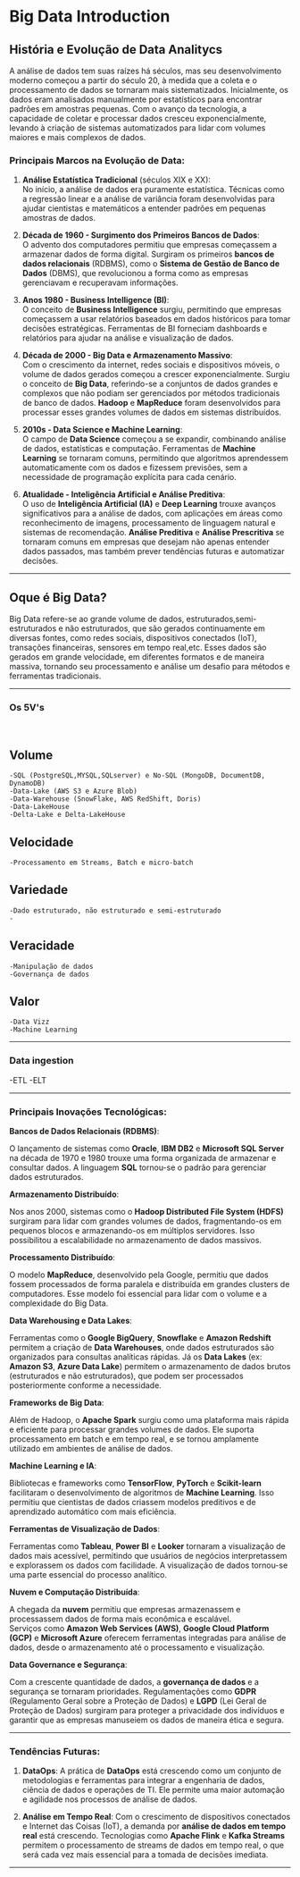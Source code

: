 # Big Data Introduction

## História e Evolução de Data Analitycs 

A análise de dados tem suas raízes há séculos, mas seu desenvolvimento moderno começou a partir do século 20, à medida que a coleta e o processamento de dados se tornaram mais sistematizados. Inicialmente, os dados eram analisados manualmente por estatísticos para encontrar padrões em amostras pequenas. Com o avanço da tecnologia, a capacidade de coletar e processar dados cresceu exponencialmente, levando à criação de sistemas automatizados para lidar com volumes maiores e mais complexos de dados.

### Principais Marcos na Evolução de Data:

1. **Análise Estatística Tradicional** (séculos XIX e XX): <br>
    No início, a análise de dados era puramente estatística. Técnicas como a regressão linear e a análise de variância foram desenvolvidas para ajudar cientistas e matemáticos a entender padrões em pequenas amostras de dados.

2. **Década de 1960 - Surgimento dos Primeiros Bancos de Dados**: <br>
    O advento dos computadores permitiu que empresas começassem a armazenar dados de forma digital. Surgiram os primeiros **bancos de dados relacionais** (RDBMS), como o **Sistema de Gestão de Banco de Dados** (DBMS), que revolucionou a forma como as empresas gerenciavam e recuperavam informações.

3. **Anos 1980 - Business Intelligence (BI)**: <br>
   O conceito de **Business Intelligence** surgiu, permitindo que empresas começassem a usar relatórios baseados em dados históricos para tomar decisões estratégicas. Ferramentas de BI forneciam dashboards e relatórios para ajudar na análise e visualização de dados.

4. **Década de 2000 - Big Data e Armazenamento Massivo**: <br>
   Com o crescimento da internet, redes sociais e dispositivos móveis, o volume de dados gerados começou a crescer exponencialmente. Surgiu o conceito de **Big Data**, referindo-se a conjuntos de dados grandes e complexos que não podiam ser gerenciados por métodos tradicionais de banco de dados. **Hadoop** e **MapReduce** foram desenvolvidos para processar esses grandes volumes de dados em sistemas distribuídos.

5. **2010s - Data Science e Machine Learning**: <br>
   O campo de **Data Science** começou a se expandir, combinando análise de dados, estatísticas e computação. Ferramentas de **Machine Learning** se tornaram comuns, permitindo que algoritmos aprendessem automaticamente com os dados e fizessem previsões, sem a necessidade de programação explícita para cada cenário.

6. **Atualidade - Inteligência Artificial e Análise Preditiva**: <br>
   O uso de **Inteligência Artificial (IA)** e **Deep Learning** trouxe avanços significativos para a análise de dados, com aplicações em áreas como reconhecimento de imagens, processamento de linguagem natural e sistemas de recomendação. **Análise Preditiva** e **Análise Prescritiva** se tornaram comuns em empresas que desejam não apenas entender dados passados, mas também prever tendências futuras e automatizar decisões.

-----

## Oque é Big Data?

 Big Data refere-se ao grande volume de dados, estruturados,semi-estruturados e não estruturados, que são gerados 
continuamente em diversas fontes, como redes sociais, dispositivos conectados (IoT), transações financeiras, sensores 
em tempo real,etc. Esses dados são gerados em grande velocidade, em diferentes formatos e de maneira massiva, tornando
seu processamento e análise um desafio para métodos e ferramentas tradicionais.

-----

### Os 5V's

<br>

## Volume
    -SQL (PostgreSQL,MYSQL,SQLserver) e No-SQL (MongoDB, DocumentDB, DynamoDB)
    -Data-Lake (AWS S3 e Azure Blob)
    -Data-Warehouse (SnowFlake, AWS RedShift, Doris)
    -Data-LakeHouse
    -Delta-Lake e Delta-LakeHouse

## Velocidade
    -Processamento em Streams, Batch e micro-batch

## Variedade
    -Dado estruturado, não estruturado e semi-estruturado
    -

## Veracidade
    -Manipulação de dados
    -Governança de dados
## Valor
    -Data Vizz
    -Machine Learning

-----
### Data ingestion
-ETL
-ELT

-----
### Principais Inovações Tecnológicas:

**Bancos de Dados Relacionais (RDBMS)**:

 O lançamento de sistemas como **Oracle**, **IBM DB2** e **Microsoft SQL Server** na década de 1970 e 1980 trouxe uma 
forma organizada de armazenar e consultar dados. A linguagem **SQL** tornou-se o padrão para gerenciar dados 
estruturados.

**Armazenamento Distribuído**:

 Nos anos 2000, sistemas como o **Hadoop Distributed File System (HDFS)** surgiram para lidar com grandes volumes de 
dados, fragmentando-os em pequenos blocos e armazenando-os em múltiplos servidores. Isso possibilitou a 
escalabilidade no armazenamento de dados massivos.

**Processamento Distribuído**:

 O modelo **MapReduce**, desenvolvido pela Google, permitiu que dados fossem processados de forma paralela e distribuída 
em grandes clusters de computadores. Esse modelo foi essencial para lidar com o volume e a complexidade do Big Data.

**Data Warehousing e Data Lakes**:

 Ferramentas como o **Google BigQuery**, **Snowflake** e **Amazon Redshift** permitem a criação de **Data Warehouses**, 
onde dados estruturados são organizados para consultas analíticas rápidas. Já os **Data Lakes** (ex: **Amazon S3**, 
**Azure Data Lake**) permitem o armazenamento de dados brutos (estruturados e não estruturados), que podem ser 
processados posteriormente conforme a necessidade.

**Frameworks de Big Data**:

 Além de Hadoop, o **Apache Spark** surgiu como uma plataforma mais rápida e eficiente para processar grandes volumes de 
dados. Ele suporta processamento em batch e em tempo real, e se tornou amplamente utilizado em ambientes de análise de 
dados.

**Machine Learning e IA**:

 Bibliotecas e frameworks como **TensorFlow**, **PyTorch** e **Scikit-learn** facilitaram o desenvolvimento de 
algoritmos de **Machine Learning**. Isso permitiu que cientistas de dados criassem modelos preditivos e de aprendizado automático com mais eficiência.

**Ferramentas de Visualização de Dados**:
   
 Ferramentas como **Tableau**, **Power BI** e **Looker** tornaram a visualização de dados mais acessível, permitindo 
que usuários de negócios interpretassem e explorassem os dados com facilidade. A visualização de dados tornou-se uma 
parte essencial do processo analítico.

**Nuvem e Computação Distribuída**:

 A chegada da **nuvem** permitiu que empresas armazenassem e processassem dados de forma mais econômica e escalável.  
Serviços como **Amazon Web Services (AWS)**, **Google Cloud Platform (GCP)** e **Microsoft Azure** oferecem ferramentas 
integradas para análise de dados, desde o armazenamento até o processamento e visualização.

**Data Governance e Segurança**:
   
 Com a crescente quantidade de dados, a **governança de dados** e a segurança se tornaram prioridades. Regulamentações 
como **GDPR** (Regulamento Geral sobre a Proteção de Dados) e **LGPD** (Lei Geral de Proteção de Dados) surgiram para 
proteger a privacidade dos indivíduos e garantir que as empresas manuseiem os dados de maneira ética e segura.

-----

### Tendências Futuras:

1. **DataOps**:
 A prática de **DataOps** está crescendo como um conjunto de metodologias e ferramentas para integrar a engenharia de 
dados, ciência de dados e operações de TI. Ele permite uma maior automação e agilidade nos processos de análise de dados.

2. **Análise em Tempo Real**:
 Com o crescimento de dispositivos conectados e Internet das Coisas (IoT), a demanda por **análise de dados em tempo 
real** está crescendo. Tecnologias como **Apache Flink** e **Kafka Streams** permitem o processamento de streams de 
dados em tempo real, o que será cada vez mais essencial para a tomada de decisões imediata.


----- 
